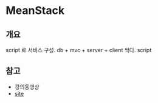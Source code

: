 MeanStack
===========

개요
---------
script 로 서비스 구성. db + mvc + server + client 싹다. script

참고
----------
- 강의동영상
- [site](http://www.mean.io/)